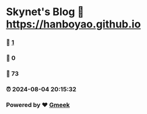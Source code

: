 # Skynet's Blog :link: https://hanboyao.github.io 
### :page_facing_up: [1](https://hanboyao.github.io/tag.html) 
### :speech_balloon: 0 
### :hibiscus: 73 
### :alarm_clock: 2024-08-04 20:15:32 
### Powered by :heart: [Gmeek](https://github.com/Meekdai/Gmeek)
